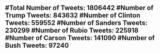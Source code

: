 #Total Number of Tweets: 1806442 
#Number of Trump Tweets: 843632
#Number of Clinton Tweets: 559552
#Number of Sanders Tweets: 230299
#Number of Rubio Tweets: 225918
#Number of Carson Tweets: 141090
#Number of Bush Tweets: 97240
---
